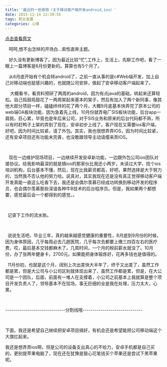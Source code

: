 ```yaml
---
title: '最近的一些感想（关于移动客户端开发android,ios）'
date: 2015-11-14 22:39:55
tags: 职业发展
categories: 心情
---
```

[点击查看原文](https://www.cnblogs.com/bugzone/p/app_somethings.html)

<!-- more -->

<div id="cnblogs_post_body" class="blogpost-body ">
    <p>&nbsp; &nbsp;呵呵,想不出怎样的开场白...索性直奔主题。</p>
<p>&nbsp; &nbsp;好久没有更新博客了。因为最近比较“忙”,工作上，生活上，先聊工作吧，看了一眼上一篇博客是6月份更新的。算算也有5个月了。</p>
<p>&nbsp; &nbsp;从6月底开始有个机会转android了，之前一直从事的是c#Web端开发，加上自己对移动端也挺感兴趣的，也就随公司安排，做起了安卓移动客户端起来了。</p>
<p>&nbsp; &nbsp; 大概看书，看资料预研了两周的android，因为有点java的基础，转起来还算轻松。自己捣鼓捣鼓花了一两周架起来基本的架子，然后有加入了两个新同事，像其他大部分项目一样，磕磕绊绊的花了两个月，大概9月底基本快弄完了原本公司的web端OA板块功能，因为急着先上线，10月份就弄电厂SIS板块功能，后台app一肩挑，巨心累，毕竟也是年后来公司，对于SIS业务和原来的后台代码都不熟，所以有时赶鸭子上架的弄到了现在，安卓初步上线了。客户现在又需要ios客户端，好吧，因为时间比较紧，请了外包。其实，我也很想弄弄IOS，因为时间比较紧，还有安卓项目还有功能未完善，也没敢跟领导主动请缨来弄IOS。</p>
<p>&nbsp;</p>
<p>&nbsp; &nbsp;现在一边维护现场项目，一边继续开发安卓新功能，一边跟外包公司ios团队对接协议。给我影响最深的就是搞ios的那家伙比我还小两岁，未读过大学，找个ios培训机构，后台基本不懂，然后，现在比我薪资都高，好吧，果然选择是大于努力的，当然我不否认他的努力哈。说真对，其实我现在还是没有真正觉得移动客户端开发真能一直这么吃香下去，我还是会偶尔羡慕已经成功转换到移动开发的程序员，也会偶尔羡慕那些深谙各种牛B技术的后台程序员。但是，我如果两个都想要，感觉最后会一个都得到的感觉。。</p>
<p>&nbsp;</p>
<p>&nbsp; 记录下工作的流水账。</p>
<p>&nbsp;</p>
<p>&nbsp; 说说生活吧，毕业三年，真的越来越感觉健康的重要性，8月底到9月份的时候，因为身体原因，几乎每周必去几趟医院，几乎每次去都要上缴三四百左右的医疗费，哎，最后基本交钱都麻木了。几周时间，一个月的税前薪水就没了。10月份，办了张两年健身卡，2700元。如果能把身体锻炼好，花再多钱也是值得的。</p>
<p>&nbsp; 11月份初，也就是这个月，阔别上次出差快大半年了，终于又出差了，虽然工作都是累，但是大公司与小公司区别就体现出来了，虽然工作都是累，但是，在大公司是一个团队，后面，前面有一堆人在支撑着，小公司之前基本上我就算是整个项目开发负责人了，领导基本不在现场，事无巨细的全是我在处理，压力太大，心累。</p>
<p>&nbsp;</p>
<p>------------------------------分割线哦------------------------------</p>
<p>&nbsp;</p>
<p>下面，我还是希望自己继续把安卓项目搞好，有机会还是希望能把公司移动端这个大旗扛起来。</p>
<p>我还是想弄弄ios啊，但是公司的设备支出真心的不给力，安卓手机都是自己买的，更别提苹果电脑了，现在还在犹豫是狠心花笔钱买个苹果还是尝试下黑苹果呢。</p>
<p>&nbsp;</p>
</div>